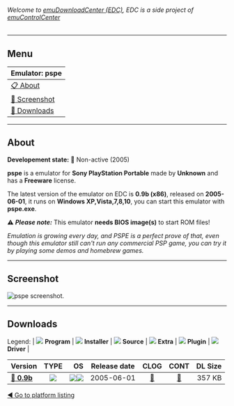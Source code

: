 ###### Welcome to [emuDownloadCenter (EDC)](https://github.com/PhoenixInteractiveNL/emuDownloadCenter/wiki/), EDC is a side project of [emuControlCenter](https://github.com/PhoenixInteractiveNL/emuControlCenter/wiki/)
***
## Menu
| **Emulator: pspe** |
|:---------|
| [:clipboard: About](#about) |
| [:sunrise: Screenshot](#screenshot) |
| [:floppy_disk: Downloads](#downloads) |
***
## About
**Developement state:** :red_circle: Non-active (2005)

**pspe** is a emulator for **Sony PlayStation Portable** made by **Unknown** and has a **Freeware** license.

The latest version of the emulator on EDC is **0.9b (x86)**, released on **2005-06-01**, it runs on **Windows XP,Vista,7,8,10**, you can start this emulator with **pspe.exe**.

:warning: _**Please note:**_ This emulator **needs BIOS image(s)** to start ROM files!

_Emulation is growing every day, and PSPE is a perfect prove of that, even though this emulator still can't run any commercial PSP game, you can try it by playing some demos and homebrew games._
***
## Screenshot
![](https://raw.githubusercontent.com/PhoenixInteractiveNL/emuDownloadCenter/master/hooks/pspe/emulator_screen_01.jpg "pspe screenshot.")
***
## Downloads
Legend:
| ![](https://raw.githubusercontent.com/wiki/PhoenixInteractiveNL/emuDownloadCenter/images_misc/icon_program_24.png) **Program** | 
![](https://raw.githubusercontent.com/wiki/PhoenixInteractiveNL/emuDownloadCenter/images_misc/icon_installer_24.png) **Installer** | 
![](https://raw.githubusercontent.com/wiki/PhoenixInteractiveNL/emuDownloadCenter/images_misc/icon_source_code_24.png) **Source** | 
![](https://raw.githubusercontent.com/wiki/PhoenixInteractiveNL/emuDownloadCenter/images_misc/icon_extra_24.png) **Extra** | 
![](https://raw.githubusercontent.com/wiki/PhoenixInteractiveNL/emuDownloadCenter/images_misc/icon_plugin_24.png) **Plugin** | 
![](https://raw.githubusercontent.com/wiki/PhoenixInteractiveNL/emuDownloadCenter/images_misc/icon_driver_24.png) **Driver** | 
 
| Version | TYPE | OS | Release date | CLOG | CONT | DL Size |
|:--------|:----:|---:|:------------:|:----:|:----:|--------:|
| [:floppy_disk: **0.9b**](https://github.com/PhoenixInteractiveNL/edc-repo0006/raw/master/pspe/0.9b.7z) | ![](https://raw.githubusercontent.com/wiki/PhoenixInteractiveNL/emuDownloadCenter/images_misc/icon_program_24.png) | ![](https://raw.githubusercontent.com/wiki/PhoenixInteractiveNL/emuDownloadCenter/images_misc/logo_windows_24.png)![](https://raw.githubusercontent.com/wiki/PhoenixInteractiveNL/emuDownloadCenter/images_misc/icon_32-bit_24.png) | 2005-06-01 | [:page_facing_up:](https://github.com/PhoenixInteractiveNL/edc-repo0006/blob/master/pspe/0.9b_changelog.txt) | [:mag_right:](https://github.com/PhoenixInteractiveNL/edc-repo0006/blob/master/pspe/0.9b_contents.txt) | 357 KB |

[:arrow_backward: Go to platform listing](https://github.com/PhoenixInteractiveNL/emuDownloadCenter/wiki/EDC-Platform-List)
